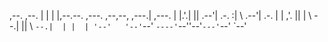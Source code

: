 ,--.   ,--.
|  |   |  |,--.--. ,---. ,--,--, ,---.|  ,---.
|  |.'.|  ||  .--'| .-. :|      \ .--'|  .-.  |
|   ,'.   ||  |   \   --.|  ||  \ `--.|  | |  |
'--'   '--'`--'    `----'`--''--'`---'`--' `--'
